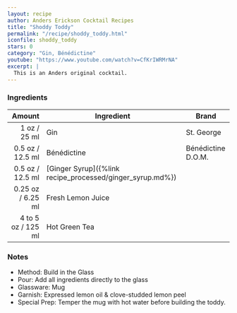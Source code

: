 ```yaml
---
layout: recipe
author: Anders Erickson Cocktail Recipes
title: "Shoddy Toddy"
permalink: "/recipe/shoddy_toddy.html"
iconfile: shoddy_toddy
stars: 0
category: "Gin, Bénédictine"
youtube: "https://www.youtube.com/watch?v=CfKrIWRMrNA"
excerpt: |
  This is an Anders original cocktail.
---
```


### Ingredients

|    Amount | Ingredient                                      | Brand              |
| --------: | ----------------------------------------------- | ------------------ |
|      1 oz / 25 ml | Gin                                             | St. George         |
|    0.5 oz / 12.5 ml | Bénédictine                                     | Bénédictine D.O.M. |
|    0.5 oz / 12.5 ml | [Ginger Syrup]({%link recipe_processed/ginger_syrup.md%}) |
|   0.25 oz / 6.25 ml | Fresh Lemon Juice                               |
| 4 to 5 oz / 125 ml | Hot Green Tea                                   |

### Notes

- Method: Build in the Glass
- Pour: Add all ingredients directly to the glass
- Glassware: Mug
- Garnish: Expressed lemon oil & clove-studded lemon peel
- Special Prep: Temper the mug with hot water before building the toddy.
